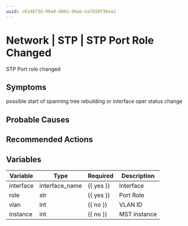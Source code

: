 ```yaml
---
uuid: c614673d-99a0-4901-96ab-ea7b50f36ea2
---
```

# Network | STP | STP Port Role Changed

STP Port role changed

## Symptoms

possible start of spanning tree rebuilding or interface oper status change

## Probable Causes

## Recommended Actions

## Variables

Variable | Type | Required | Description
--- | --- | --- | ---
interface | interface_name | {{ yes }} | Interface
role | str | {{ yes }} | Port Role
vlan | int | {{ no }} | VLAN ID
instance | int | {{ no }} | MST instance
